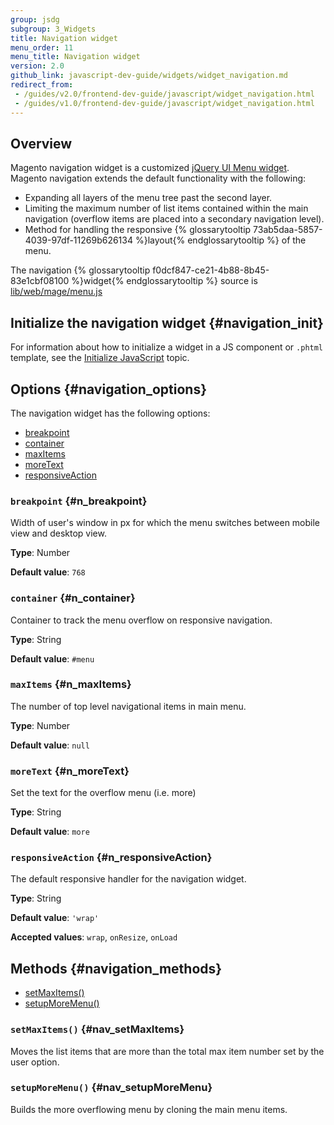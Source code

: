 ```yaml
---
group: jsdg
subgroup: 3_Widgets
title: Navigation widget
menu_order: 11
menu_title: Navigation widget
version: 2.0
github_link: javascript-dev-guide/widgets/widget_navigation.md
redirect_from:
 - /guides/v2.0/frontend-dev-guide/javascript/widget_navigation.html
 - /guides/v1.0/frontend-dev-guide/javascript/widget_navigation.html
---
```


## Overview

Magento navigation widget is a customized <a href="http://api.jqueryui.com/menu/" target="_blank">jQuery UI Menu widget</a>. Magento navigation extends the default functionality with the following:
<ul>
<li>Expanding all layers of the menu tree past the second layer.</li>
<li>Limiting the maximum number of list items contained within the main navigation (overflow items are placed into a secondary navigation level).</li>
<li>Method for handling the responsive {% glossarytooltip 73ab5daa-5857-4039-97df-11269b626134 %}layout{% endglossarytooltip %} of the menu.</li>
</ul>

The navigation {% glossarytooltip f0dcf847-ce21-4b88-8b45-83e1cbf08100 %}widget{% endglossarytooltip %} source is <a href="{{ site.mage2000url }}lib/web/mage/menu.js" target="_blank">lib/web/mage/menu.js</a>

## Initialize the navigation widget   {#navigation_init}

For information about how to initialize a widget in a JS component or `.phtml` template, see the <a href="{{ page.baseurl }}/javascript-dev-guide/javascript/js_init.html" target="_blank">Initialize JavaScript</a> topic.

## Options   {#navigation_options}

The navigation widget has the following options:
<ul>
<li><a href="#n_breakpoint">breakpoint</a></li>
<li><a href="#n_container">container</a></li>
<li><a href="#n_maxItems">maxItems</a></li>
<li><a href="#n_moreText">moreText</a></li>
<li><a href="#n_responsiveAction">responsiveAction</a></li>
</ul>

### `breakpoint`   {#n_breakpoint}


Width of user's window in px for which the menu switches between mobile view and desktop view.

**Type**: Number

**Default value**: `768`

### `container`   {#n_container}


Container to track the menu overflow on responsive navigation.

**Type**: String

**Default value**: `#menu`

### `maxItems`   {#n_maxItems}


The number of top level navigational items in main menu.

**Type**: Number

**Default value**: `null`

### `moreText`   {#n_moreText}


Set the text for the overflow menu (i.e. more)

**Type**: String

**Default value**: `more`

### `responsiveAction`   {#n_responsiveAction}


The default responsive handler for the navigation widget.

**Type**: String

**Default value**: `'wrap'`

**Accepted values**: `wrap`, `onResize`, `onLoad`

## Methods   {#navigation_methods}

<ul>
<li><a href="#nav_setMaxItems">setMaxItems()</a></li>
<li><a href="#nav_setupMoreMenu">setupMoreMenu()</a></li>
</ul>


### `setMaxItems()`   {#nav_setMaxItems}

Moves the list items that are more than the total max item number set by the user option.

### `setupMoreMenu()`   {#nav_setupMoreMenu}

Builds the more overflowing menu by cloning the main menu items.

